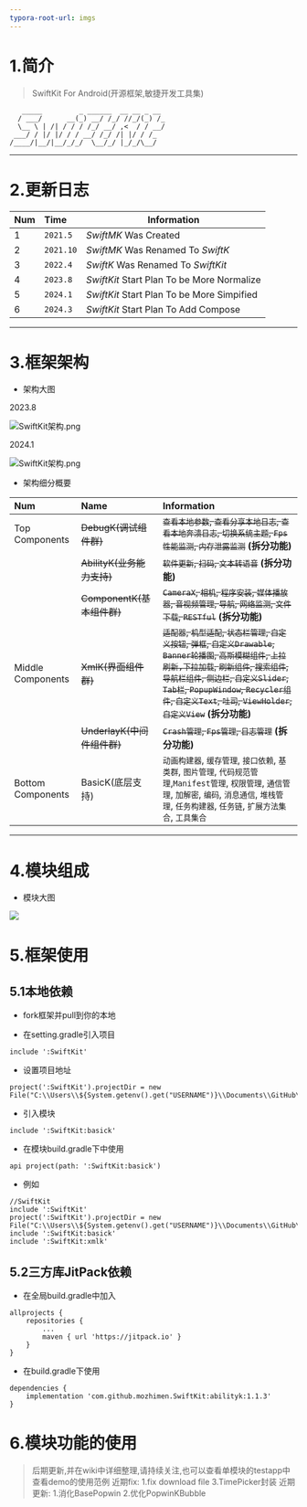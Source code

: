 ```yaml
---
typora-root-url: imgs
---
```


# 1.简介

> SwiftKit For Android(开源框架,敏捷开发工具集)

```
   _____         _ ______  __ __ _ __ 
  / ___/      __(_) __/ /_/ //_/(_) /_
  \__ \ | /| / / / /_/ __/ ,<  / / __/
 ___/ / |/ |/ / / __/ /_/ /| |/ / /_  
/____/|__/|__/_/_/  \__/_/ |_/_/\__/  
```

***

# 2.更新日志

| Num | Time      | Information                                |
|:----|:----------|--------------------------------------------|
| 1   | `2021.5`  | *SwiftMK* Was Created                      |
| 2   | `2021.10` | *SwiftMK* Was Renamed To *SwiftK*          |
| 3   | `2022.4`  | *SwiftK* Was Renamed To *SwiftKit*         |
| 4   | `2023.8`  | *SwiftKit* Start Plan To be More Normalize |
| 5   | `2024.1`  | *SwiftKit* Start Plan To be More Simpified |
| 6   | `2024.3`  | *SwiftKit* Start Plan To Add Compose       |

***

# 3.框架架构

- 架构大图

2023.8

![SwiftKit架构.png](https://github.com/mozhimen/SwiftKit/blob/master/imgs/SwiftKit%E6%9E%B6%E6%9E%84.png)

2024.1

![SwiftKit架构.png](https://github.com/mozhimen/SwiftKit/blob/master/imgs/SwiftKit%E6%9E%B6%E6%9E%84.png)

- 架构细分概要

| Num | Name                  | Information                                                                                                                                                                                                               |
|:-- |:----------------------|:--------------------------------------------------------------------------------------------------------------------------------------------------------------------------------------------------------------------------|
| Top Components    | ~~DebugK(调试组件群)~~     | ~~`查看本地参数`, `查看分享本地日志`, `查看本地奔溃日志`, `切换系统主题`, `Fps性能监测`, `内存泄露监测`~~ **(拆分功能)**                                                                                                                                                                                           |
|   | ~~AbilityK(业务能力支持)~~  | ~~`软件更新`, `扫码`, `文本转语音`~~ **(拆分功能)**                                                                                                                                                                                      |
|   | ~~ComponentK(基本组件群)~~ | ~~`CameraX`, `相机`, `程序安装`, `媒体播放器`, `音视频管理`, `导航`, `网络监测`, `文件下载`, `RESTful`~~ **(拆分功能)**                                                                                                                                 |
| Middle Components | ~~XmlK(界面组件群)~~       | ~~`适配器`, `机型适配`, `状态栏管理`, `自定义按钮`, `弹框`, `自定义Drawable`, `Banner轮播图`, `高斯模糊组件`, `上拉刷新,下拉加载`,  `刷新组件`, `搜索组件`, `导航栏组件`, `侧边栏`,     `自定义Slider`, `Tab栏`, `PopupWindow`, `Recycler组件`, `自定义Text`, `吐司`, `ViewHolder`, `自定义View`~~ **(拆分功能)** |
|   | ~~UnderlayK(中间件组件群)~~ | ~~`Crash管理`, `Fps管理`, `日志管理`~~ **(拆分功能)**                                                                                                               |
| Bottom Components | BasicK(底层支持)          | `动画构建器`, `缓存管理`, `接口依赖`, `基类群`, `图片管理`, `代码规范管理`,`Manifest管理`, `权限管理`, `通信管理`, `加解密`, `编码`, `消息通信`, `堆栈管理`, `任务构建器`,     `任务链`, `扩展方法集合`, `工具集合`                                                                          |

***

# 4.模块组成

- 模块大图

![](https://github.com/mozhimen/SwiftKit/blob/master/imgs/modules.png)

# 5.框架使用

## 5.1本地依赖

- fork框架并pull到你的本地

- 在setting.gradle引入项目

```
include ':SwiftKit'
```

- 设置项目地址

```
project(':SwiftKit').projectDir = new File("C:\\Users\\${System.getenv().get("USERNAME")}\\Documents\\GitHub\\SwiftKit")
```

- 引入模块

```
include ':SwiftKit:basick'
```

- 在模块build.gradle下中使用

```
api project(path: ':SwiftKit:basick')
```

- 例如

```
//SwiftKit
include ':SwiftKit'
project(':SwiftKit').projectDir = new File("C:\\Users\\${System.getenv().get("USERNAME")}\\Documents\\GitHub\\SwiftKit")
include ':SwiftKit:basick'
include ':SwiftKit:xmlk'
```

## 5.2三方库JitPack依赖

- 在全局build.gradle中加入

```
allprojects {
    repositories {
        ...
        maven { url 'https://jitpack.io' }
    }
}
```

- 在build.gradle下使用

```
dependencies {
    implementation 'com.github.mozhimen.SwiftKit:abilityk:1.1.3'
}
```

# 6.模块功能的使用

> 后期更新,并在wiki中详细整理,请持续关注,也可以查看单模块的testapp中查看demo的使用范例
> 近期fix: 1.fix download file
> 3.TimePicker封装
> 近期更新: 1.消化BasePopwin
> 2.优化PopwinKBubble
